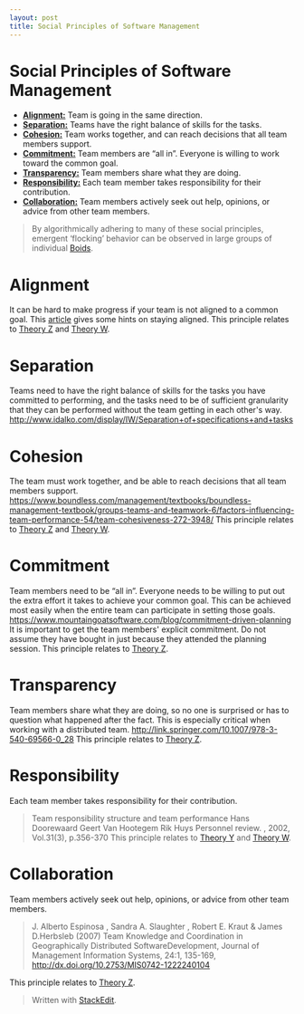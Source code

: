 ```yaml
---
layout: post
title: Social Principles of Software Management
---
```

Social Principles of Software Management
===
* <a href="#alignment">__Alignment:__</a>  Team is going in the same direction. 
* <a href="separation">__Separation:__</a>  Teams have the right balance of skills for the tasks.
* <a href="cohesion">__Cohesion:__</a>  Team works together, and can reach decisions that all team members support. 
* <a href="commitment">__Commitment:__</a>  Team members are “all in”.  Everyone is willing to work toward the common goal. 
* <a href="transparency">__Transparency:__</a>  Team members share what they are doing. 
* <a href="responsibility">__Responsibility:__</a>  Each team member takes responsibility for their contribution. 
* <a href="collaboration">__Collaboration:__</a>  Team members actively seek out help, opinions, or advice from other team members. 

> By algorithmically adhering to many of these social principles, emergent ‘flocking’ behavior can be observed in large groups of individual [Boids](https://www.youtube.com/watch?v=QbUPfMXXQIY).

# <a name="alignment">Alignment</a>  
It can be hard to make progress if your team is not aligned to a common goal. 
This [article](http://www.industryweek.com/companies-amp-executives/your-team-aligned) gives some hints on staying aligned.
This principle relates to [Theory Z](./2016-04-28-Social_Theories_for_Software_Management.html#theory_z) and [Theory W](./2016-04-28-Social_Theories_for_Software_Management.html#theory_w).
# <a name="separation">Separation</a>  
Teams need to have the right balance of skills for the tasks you have committed to performing, and the tasks need to be of sufficient granularity that they can be performed without the team getting in each other's way.
http://www.idalko.com/display/IW/Separation+of+specifications+and+tasks
# <a name="cohesion">Cohesion</a>  
The team must work together, and be able to reach decisions that all team members support. 
https://www.boundless.com/management/textbooks/boundless-management-textbook/groups-teams-and-teamwork-6/factors-influencing-team-performance-54/team-cohesiveness-272-3948/
This principle relates to [Theory Z](./2016-04-28-Social_Theories_for_Software_Management.html#theory_z) and [Theory W](./2016-04-28-Social_Theories_for_Software_Management.html#theory_w).
# <a name="commitment">Commitment</a>   
Team members need to be “all in”.  Everyone needs to be willing to put out the extra effort it takes to achieve your common goal. This can be achieved most easily when the entire team can participate in setting those goals.
https://www.mountaingoatsoftware.com/blog/commitment-driven-planning
It is important to get the team members' explicit commitment. Do not assume they have bought in just because they attended the planning session.
This principle relates to [Theory Z](./2016-04-28-Social_Theories_for_Software_Management.html).
# <a name="transparency">Transparency</a>  
Team members share what they are doing, so no one is surprised or has to question what happened after the fact. This is especially critical when working with a distributed team.
http://link.springer.com/10.1007/978-3-540-69566-0_28
This principle relates to [Theory Z](./2016-04-28-Social_Theories_for_Software_Management.html#theory_z).
# <a name="responsibility">Responsibility</a>  
Each team member takes responsibility for their contribution. 
> Team responsibility structure and team performance
> Hans Doorewaard Geert Van Hootegem Rik Huys
> Personnel review. , 2002, Vol.31(3), p.356-370
This principle relates to [Theory Y](./2016-04-28-Social_Theories_for_Software_Management.html#theory_y) and [Theory W](./2016-04-28-Social_Theories_for_Software_Management.html#theory_w).
# <a name="collaboration">Collaboration</a>  
Team members actively seek out help, opinions, or advice from other team members. 
>  J. Alberto Espinosa , Sandra A. Slaughter , Robert E. Kraut & James D.Herbsleb (2007) Team Knowledge and Coordination in Geographically Distributed SoftwareDevelopment, Journal of Management Information Systems, 24:1, 135-169, http://dx.doi.org/10.2753/MIS0742-1222240104

This principle relates to [Theory Z](./2016-04-28-Social_Theories_for_Software_Management.html#theory_z).


> Written with [StackEdit](https://stackedit.io/).
